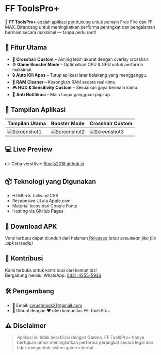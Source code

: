 # FF ToolsPro+

🚀 **FF ToolsPro+** adalah aplikasi pendukung untuk pemain Free Fire dan FF MAX. Dirancang untuk meningkatkan performa perangkat dan pengalaman bermain secara maksimal — tanpa perlu root!

## 🌟 Fitur Utama

- 🎯 **Crosshair Custom** – Aiming lebih akurat dengan overlay crosshair.
- ⚙️ **Game Booster Mode** – Optimalkan CPU & GPU untuk performa maksimal.
- 🔒 **Auto Kill Apps** – Tutup aplikasi latar belakang yang mengganggu.
- 🧠 **RAM Cleaner** – Kosongkan RAM secara real-time.
- 🎮 **HUD & Sensitivity Custom** – Sesuaikan gaya bermain kamu.
- 🔕 **Anti Notifikasi** – Main tanpa gangguan pop-up.

## 📱 Tampilan Aplikasi

| Tampilan Utama | Booster Mode | Crosshair Custom |
|----------------|--------------|------------------|
| ![Screenshot1](https://fftools2018.github.io/index/assets/Screenshot1.png) | ![Screenshot2](https://fftools2018.github.io/index/assets/Screenshot2.png) | ![Screenshot3](https://fftools2018.github.io/index/assets/Screenshot3.png) |

## 💻 Live Preview

👉 Coba versi live: [fftools2018.github.io](https://fftools2018.github.io)

## 📦 Teknologi yang Digunakan

- HTML5 & Tailwind CSS
- Responsive UI ala Apple.com
- Material Icons dari Google Fonts
- Hosting via GitHub Pages

## 📲 Download APK

Versi terbaru dapat diunduh dari halaman [Releases](https://github.com/fftools2018/fftoolspro/releases) _(atau sesuaikan jika file .apk tersedia)_

## 🤝 Kontribusi

Kami terbuka untuk kontribusi dari komunitas!  
Bergabung melalui WhatsApp: [0831-4255-5936](https://wa.me/6283142555936)

## 🛠️ Pengembang

- 💼 Email: cyrustmods21@gmail.com
- 🧠 Dibuat dengan ❤️ oleh komunitas FF ToolsPro+

## ⚠️ Disclaimer

> Aplikasi ini tidak berafiliasi dengan Garena. FF ToolsPro+ hanya bertujuan untuk meningkatkan performa perangkat secara legal dan tidak menyentuh sistem game internal.
